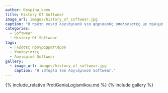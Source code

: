```yaml
---
author: Despina_komo
title: History Of Softwear
image_url: images/history_of_softwear.jpg
caption: "Η πρώτη γενιά λογισμικού για ψηφιακούς υπολογιστές με πρώιμα αποθηκευμένα προγράμματα στα τέλη της δεκαετίας του 1940 είχε τις οδηγίες του γραμμένες απευθείας σε δυαδικό κώδικα , γενικά γραμμένο για υπολογιστές μεγάλου μεγέθους . Αργότερα, η ανάπτυξη σύγχρονων γλωσσών προγραμματισμού παράλληλα με την πρόοδο του οικιακού υπολογιστή θα διεύρυνε πολύ το εύρος και το εύρος του διαθέσιμου λογισμικού, ξεκινώντας από τη γλώσσα assembly και συνεχίζοντας μέσω του λειτουργικού προγραμματισμού και των αντικειμενοστρεφών παραδειγμάτων προγραμματισμού."
categories:
  - Softwear
  - History Of Softwear
tags:
  - Γλώσσες Προγραμματισμου
  - Υπολογιστές
  - Λογισμικό Softwear
gallery:
  - image_url: images/history_of_softwear.jpg
    caption: "H ιστορία του Λογισμικού Softwear."
---
```

  
{% include_relative  ProtiGeniaLogismikou.md %}
{% include gallery %}

